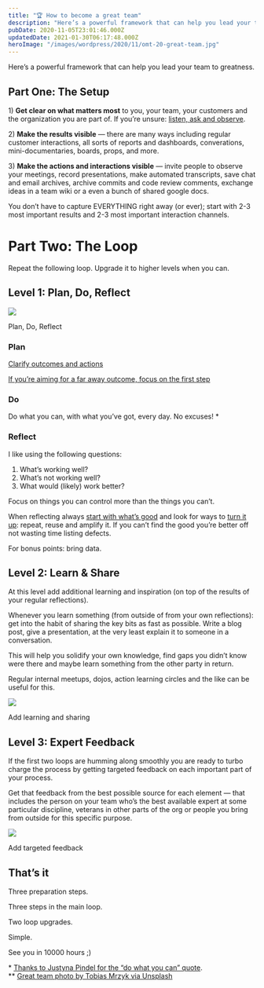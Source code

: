 ```yaml
---
title: "🏆 How to become a great team"
description: "Here’s a powerful framework that can help you lead your team to greatness. Part One: The Setup 1) Get clear on what matters most to you, your team, your customers and the organization you are part ..."
pubDate: 2020-11-05T23:01:46.000Z
updatedDate: 2021-01-30T06:17:48.000Z
heroImage: "/images/wordpress/2020/11/omt-20-great-team.jpg"
---
```

Here’s a powerful framework that can help you lead your
team to greatness.

## Part One: The Setup

1) **Get clear on what matters most** to you, your team, your customers and the
organization you are part of. If you’re unsure: [listen, ask and observe](https://fluidcircle.net/2020/10/22/meaningful/?ref=localhost).

2) **Make the results visible** — there
are many ways including regular customer interactions, all sorts
of reports and dashboards, converations, mini-documentaries,
boards, props, and more.

3) **Make the actions and interactions visible** — invite people to observe your meetings, record
presentations, make automated transcripts, save chat and email
archives, archive commits and code review
comments, exchange ideas in a team wiki or a even a bunch
of shared google docs.

You don’t have to capture EVERYTHING right away (or ever);
start with 2-3 most important results and 2-3 most important
interaction channels.

# Part Two: The Loop

Repeat the following loop. Upgrade it to higher levels when
you can.

## Level 1: Plan, Do, Reflect

[![](https://www.growtogether.academy/content/images/wordpress/2020/11/omt-20-the-learning-loop-1.jpg?resize=352%2C257&ssl=1)](https://www.growtogether.academy/content/images/wordpress/2020/11/omt-20-the-learning-loop-1.jpg?ssl=1&ref=localhost)

Plan, Do, Reflect

### Plan

[Clarify outcomes and actions](https://fluidcircle.net/2020/10/30/outcome-and-action/?ref=localhost)

[If you’re aiming for a far away outcome, focus on the
first step](https://fluidcircle.net/2020/11/04/%F0%9F%A4%AA-how-to-stay-sane-on-the-road-to-meaningful-outcomes/?ref=localhost)

### Do

Do what you can, with what you’ve got, every day. No
excuses! \*

### Reflect

I like using the following questions:

1. What’s working well?
2. What’s not working well?
3. What would (likely) work better?

Focus on things you can control more than the things you
can’t.

When reflecting always [start with what’s good](https://fluidcircle.net/2020/09/07/first-find-the-good/?ref=localhost) and look for ways to [turn it up](https://www.youtube.com/watch?v=Y1u6Hzve6rk&ref=localhost): repeat, reuse and amplify it. If you can’t find
the good you’re better off not wasting time listing
defects.  
  
For bonus points: bring data.

## Level 2: Learn & Share

At this level add additional learning and inspiration (on
top of the results of your regular reflections).

Whenever you learn something (from outside of from your own
reflections): get into the habit of sharing the key bits as fast
as possible. Write a blog post, give a presentation, at the very
least explain it to someone in a conversation.

This will help you solidify your own knowledge, find gaps you
didn’t know were there and maybe learn something from the
other party in return.

Regular internal meetups, dojos, action learning circles and the
like can be useful for this.

[![](https://www.growtogether.academy/content/images/wordpress/2020/11/omt-20-the-learning-loop-2.jpg?resize=346%2C283&ssl=1)](https://www.growtogether.academy/content/images/wordpress/2020/11/omt-20-the-learning-loop-2.jpg?ssl=1&ref=localhost)

Add learning and sharing

## Level 3: Expert Feedback

If the first two loops are humming along smoothly you are ready
to turbo charge the process by getting targeted feedback on each
important part of your process.

Get that feedback from the best possible source for each element
— that includes the person on your team who’s the
best available expert at some particular discipline, veterans in
other parts of the org or people you bring from outside for this
specific purpose.

[![](https://i1.wp.com/fluidcircle.net/wp-content/uploads/2020/11/omt-20-the-learning-loop-3.jpg?resize=353%2C252&ssl=1)](https://i1.wp.com/fluidcircle.net/wp-content/uploads/2020/11/omt-20-the-learning-loop-3.jpg?ssl=1&ref=localhost)

Add targeted feedback

## That’s it

Three preparation steps.  
  
Three steps in the main
loop.  
  
Two loop upgrades.  
  
Simple.  
  
See
you in 10000 hours ;)

\* [Thanks to Justyna Pindel for the “do what you
can” quote](https://www.agilebook.club/2020/11/01/everyone-is-a-change-agent-by-april-mills/?ref=localhost).  
\*\* [Great team photo by Tobias Mrzyk via Unsplash](https://unsplash.com/@tobiasmrzyk?ref=localhost)